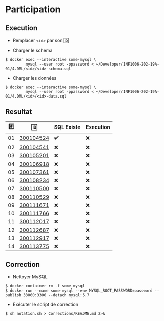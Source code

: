 # Participation

## Execution

* Remplacer `<id>` par son :id:

* Charger le schema

```
$ docker exec --interactive some-mysql \
         mysql --user root -ppassword < ~/Developer/INF1006-202-19A-01/4.DML/<id>/<id>-schema.sql
```

* Charger les données

```
$ docker exec --interactive some-mysql \
         mysql --user root -ppassword < ~/Developer/INF1006-202-19A-01/4.DML/<id>/<id>-data.sql
```

## Resultat


|:hash:| :id:                   | SQL Existe         | Execution                           |
|------|------------------------|--------------------|-------------------------------------|
| 01   | [300104524](300104524) | :heavy_check_mark: | :x:                                 |
| 02   | [300104541](300104541) | :x:                | :x:                                 |
| 03   | [300105201](300105201) | :x:                | :x:                                 |
| 04   | [300106918](300106918) | :x:                | :x:                                 |
| 05   | [300107361](300107361) | :x:                | :x:                                 |
| 06   | [300108234](300108234) | :x:                | :x:                                 |
| 07   | [300110500](300110500) | :x:                | :x:                                 |
| 08   | [300110529](300110529) | :x:                | :x:                                 |
| 09   | [300111671](300111671) | :x:                | :x:                                 |
| 10   | [300111766](300111766) | :x:                | :x:                                 |
| 11   | [300112017](300112017) | :x:                | :x:                                 |
| 12   | [300112687](300112687) | :x:                | :x:                                 |
| 13   | [300112917](300112917) | :x:                | :x:                                 |
| 14   | [300113775](300113775) | :x:                | :x:                                 |


## Correction

* Nettoyer MySQL

```
$ docker container rm -f some-mysql
$ docker run --name some-mysql --env MYSQL_ROOT_PASSWORD=password --publish 33060:3306 --detach mysql:5.7
```

* Exécuter le script de correction

```
$ sh notation.sh > Corrections/README.md 2>&
```
